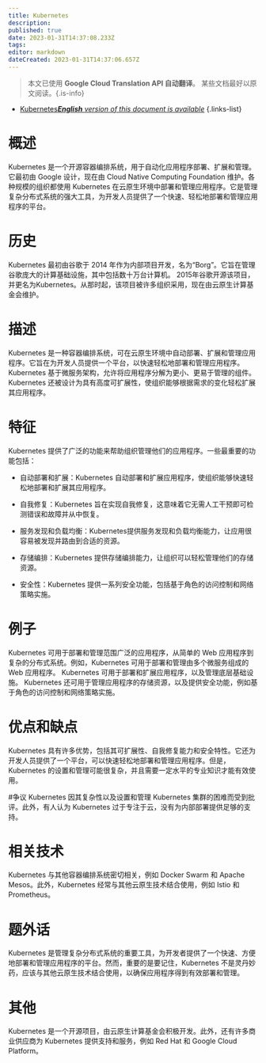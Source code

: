 ```yaml
---
title: Kubernetes
description: 
published: true
date: 2023-01-31T14:37:08.233Z
tags: 
editor: markdown
dateCreated: 2023-01-31T14:37:06.657Z
---
```


> 本文已使用 **Google Cloud Translation API 自动翻译**。
某些文档最好以原文阅读。{.is-info}

- [Kubernetes***English** version of this document is available*](/en/Knowledge-base/Dictionary/kubernetes)
{.links-list}


# 概述
Kubernetes 是一个开源容器编排系统，用于自动化应用程序部署、扩展和管理。它最初由 Google 设计，现在由 Cloud Native Computing Foundation 维护。各种规模的组织都使用 Kubernetes 在云原生环境中部署和管理应用程序。它是管理复杂分布式系统的强大工具，为开发人员提供了一个快速、轻松地部署和管理应用程序的平台。

# 历史
Kubernetes 最初由谷歌于 2014 年作为内部项目开发，名为“Borg”。它旨在管理谷歌庞大的计算基础设施，其中包括数十万台计算机。 2015年谷歌开源该项目，并更名为Kubernetes。从那时起，该项目被许多组织采用，现在由云原生计算基金会维护。

# 描述
Kubernetes 是一种容器编排系统，可在云原生环境中自动部署、扩展和管理应用程序。它旨在为开发人员提供一个平台，以快速轻松地部署和管理应用程序。 Kubernetes 基于微服务架构，允许将应用程序分解为更小、更易于管理的组件。 Kubernetes 还被设计为具有高度可扩展性，使组织能够根据需求的变化轻松扩展其应用程序。

# 特征
Kubernetes 提供了广泛的功能来帮助组织管理他们的应用程序。一些最重要的功能包括：

- 自动部署和扩展：Kubernetes 自动部署和扩展应用程序，使组织能够快速轻松地部署和扩展其应用程序。

- 自我修复：Kubernetes 旨在实现自我修复，这意味着它无需人工干预即可检测错误和故障并从中恢复。

- 服务发现和负载均衡：Kubernetes提供服务发现和负载均衡能力，让应用很容易被发现并路由到合适的资源。

- 存储编排：Kubernetes 提供存储编排能力，让组织可以轻松管理他们的存储资源。

- 安全性：Kubernetes 提供一系列安全功能，包括基于角色的访问控制和网络策略实施。

# 例子
Kubernetes 可用于部署和管理范围广泛的应用程序，从简单的 Web 应用程序到复杂的分布式系统。例如，Kubernetes 可用于部署和管理由多个微服务组成的 Web 应用程序。 Kubernetes 可用于部署和扩展应用程序，以及管理底层基础设施。 Kubernetes 还可用于管理应用程序的存储资源，以及提供安全功能，例如基于角色的访问控制和网络策略实施。

# 优点和缺点
Kubernetes 具有许多优势，包括其可扩展性、自我修复能力和安全特性。它还为开发人员提供了一个平台，可以快速轻松地部署和管理应用程序。但是，Kubernetes 的设置和管理可能很复杂，并且需要一定水平的专业知识才能有效使用。

#争议
Kubernetes 因其复杂性以及设置和管理 Kubernetes 集群的困难而受到批评。此外，有人认为 Kubernetes 过于专注于云，没有为内部部署提供足够的支持。

# 相关技术
Kubernetes 与其他容器编排系统密切相关，例如 Docker Swarm 和 Apache Mesos。此外，Kubernetes 经常与其他云原生技术结合使用，例如 Istio 和 Prometheus。

# 题外话
Kubernetes 是管理复杂分布式系统的重要工具，为开发者提供了一个快速、方便地部署和管理应用程序的平台。然而，重要的是要记住，Kubernetes 不是灵丹妙药，应该与其他云原生技术结合使用，以确保应用程序得到有效部署和管理。

# 其他
Kubernetes 是一个开源项目，由云原生计算基金会积极开发。此外，还有许多商业供应商为 Kubernetes 提供支持和服务，例如 Red Hat 和 Google Cloud Platform。